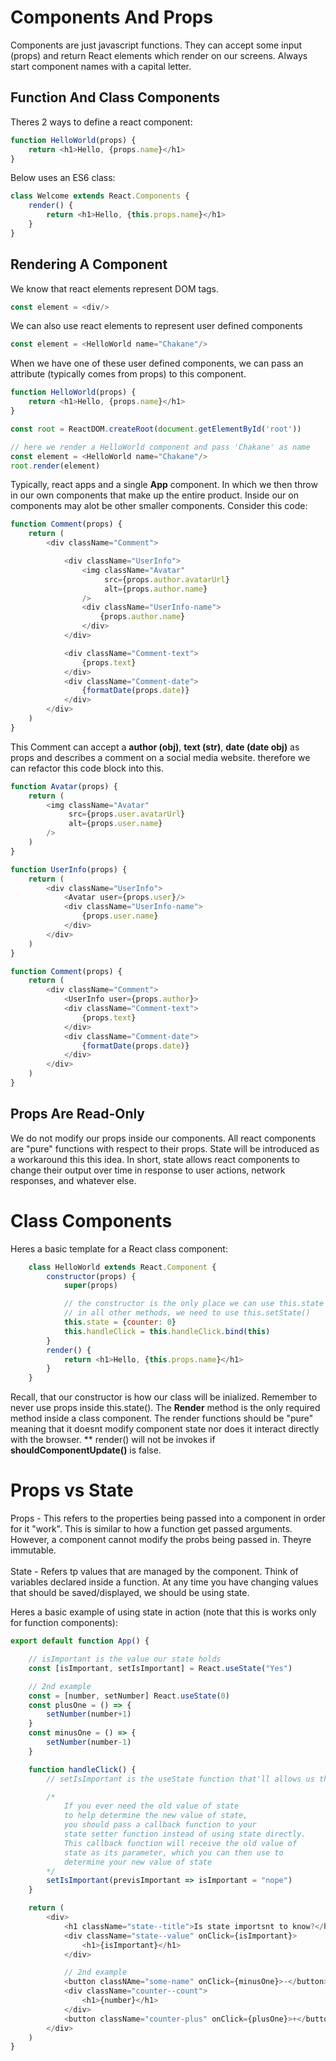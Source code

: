 # Components And Props
Components are just javascript functions. They can accept some input (props) and return React elements which render on our screens. Always start component names with a capital letter.

## Function And Class Components
Theres 2 ways to define a react component:

```javascript
function HelloWorld(props) {
    return <h1>Hello, {props.name}</h1>
}
```

Below uses an ES6 class:
```javascript
class Welcome extends React.Components {
    render() {
        return <h1>Hello, {this.props.name}</h1>
    }
}
```

## Rendering A Component
We know that react elements represent DOM tags.

```javascript
const element = <div/>
```

We can also use react elements to represent user defined components

```javascript
const element = <HelloWorld name="Chakane"/>
```

When we have one of these user defined components, we can pass an attribute (typically comes from props) to this component.

```javascript
function HelloWorld(props) {
    return <h1>Hello, {props.name}</h1>
}

const root = ReactDOM.createRoot(document.getElementById('root'))

// here we render a HelloWorld component and pass 'Chakane' as name
const element = <HelloWorld name="Chakane"/>
root.render(element)
```

Typically, react apps and a single <b>App</b> component. In which we then throw in our own components that make up the entire product. Inside our on components may alot be other smaller components. Consider this code:

```javascript
function Comment(props) {
    return (
        <div className="Comment">

            <div className="UserInfo">
                <img className="Avatar"
                     src={props.author.avatarUrl}
                     alt={props.author.name} 
                />
                <div className="UserInfo-name">
                    {props.author.name}
                </div>
            </div>

            <div className="Comment-text">
                {props.text}
            </div>
            <div className="Comment-date">
                {formatDate(props.date)}
            </div>
        </div>
    )
}
```
This Comment can accept a <b>author (obj)</b>, <b>text (str)</b>, <b>date (date obj)</b> as props and describes a comment on a social media website. therefore we can refactor this code block into this.

```javascript
function Avatar(props) {
    return (
        <img className="Avatar"
             src={props.user.avatarUrl}
             alt={props.user.name}
        />
    )
}

function UserInfo(props) {
    return (
        <div className="UserInfo">
            <Avatar user={props.user}/>
            <div className="UserInfo-name">
                {props.user.name}
            </div>
        </div>
    )
}

function Comment(props) {
    return (
        <div className="Comment">
            <UserInfo user={props.author}>
            <div className="Comment-text">
                {props.text}
            </div>
            <div className="Comment-date">
                {formatDate(props.date)}
            </div>
        </div>
    )
}
```

## Props Are Read-Only
We do not modify our props inside our components. All react components are "pure" functions with respect to their props. State will be introduced as a workaround this this idea. In short, state allows react components to change their output over time in response to user actions, network responses, and whatever else. 

# Class Components 
Heres a basic template for a React class component:

```javascript   
    class HelloWorld extends React.Component {
        constructor(props) {
            super(props)

            // the constructor is the only place we can use this.state
            // in all other methods, we need to use this.setState()
            this.state = {counter: 0}
            this.handleClick = this.handleClick.bind(this)
        }
        render() {
            return <h1>Hello, {this.props.name}</h1>
        }
    }
```

Recall, that our constructor is how our class will be inialized. Remember to never use props inside this.state(). The <b>Render</b> method is the only required method inside a class component. The render functions should be "pure" meaning that it doesnt modify component state nor does it interact directly with the browser. ** render() will not be invokes if <b>shouldComponentUpdate()</b> is false.


# Props vs State
Props - This refers to the properties being passed into a component in order for it "work". This is similar to how a function get passed arguments. However, a component cannot modify the probs being passed in. Theyre immutable.<br><br>
State - Refers tp values that are managed by the component. Think of variables declared inside a function. At any time you have changing values that should be saved/displayed, we should be using state.<br>

Heres a basic example of using state in action (note that this is works only for function components):

```javascript
export default function App() {

    // isImportant is the value our state holds
    const [isImportant, setIsImportant] = React.useState("Yes")

    // 2nd example
    const = [number, setNumber] React.useState(0)
    const plusOne = () => {
        setNumber(number+1)
    }
    const minusOne = () => {
        setNumber(number-1)
    }

    function handleClick() {
        // setIsImportant is the useState function that'll allows us the change our state

        /*
            If you ever need the old value of state
            to help determine the new value of state,
            you should pass a callback function to your 
            state setter function instead of using state directly. 
            This callback function will receive the old value of 
            state as its parameter, which you can then use to 
            determine your new value of state
        */
        setIsImportant(previsImportant => isImportant = "nope")
    }

    return (
        <div>
            <h1 className="state--title">Is state importsnt to know?</h1>
            <div className="state--value" onClick={isImportant}>
                <h1>{isImportant}</h1>
            </div>

            // 2nd example 
            <button classNAme="some-name" onClick={minusOne}>-</button>
            <div className="counter--count">
                <h1>{number}</h1>
            </div>
            <button className="counter-plus" onClick={plusOne}>+</button>
        </div>
    )
}

```

